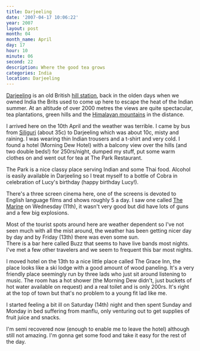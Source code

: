 ```yaml
---
title: Darjeeling
date: '2007-04-17 10:06:22'
year: 2007
layout: post
month: 04
month_name: April
day: 17
hour: 10
minute: 06
second: 22
description: Where the good tea grows
categories: India
location: Darjeeling
---
```

[Darjeeling][1] is an old British [hill station][2], back in the olden days when we owned India the Brits used to come up here to escape the heat of the Indian summer. At an altitude of over 2000 metres the views are quite spectacular, tea plantations, green hills and the [Himalayan mountains][3] in the distance.   
  
I arrived here on the 10th April and the weather was terrible. I came by bus from [Siliguri][4] (about 35c) to Darjeeling which was about 10c, misty and raining. I was wearing thin Indian trousers and a t-shirt and very cold. I found a hotel (Morning Dew Hotel) with a balcony view over the hills (and two double beds!) for 250rs/night, dumped my stuff, put some warm clothes on and went out for tea at The Park Restaurant.  
  
The Park is a nice classy place serving Indian and some Thai food. Alcohol is easily available in Darjeeling so I treat myself to a bottle of Cobra in celebration of Lucy's birthday (happy birthday Lucy!).  
  
There's a three screen cinema here, one of the screens is devoted to English language films and shows roughly 5 a day. I saw one called [The Marine][5] on Wednesday (11th), it wasn't very good but did have lots of guns and a few big explosions.  
  
Most of the tourist spots around here are weather dependent so I've not seen much with all the mist around, the weather has been getting nicer day by day and by Friday (13th) there was even some sun.  
There is a bar here called Buzz that seems to have live bands most nights. I've met a few other travelers and we seem to frequent this bar most nights.  
  
I moved hotel on the 13th to a nice little place called The Grace Inn, the place looks like a ski lodge with a good amount of wood paneling. It's a very friendly place seemingly run by three lads who just sit around listening to music. The room has a hot shower (the Morning Dew didn't, just buckets of hot water available on request) and a real toilet and is only 200rs. It's right at the top of town but that's no problem to a young fit lad like me.  
  
I started feeling a bit ill on Saturday (14th) night and then spent Sunday and Monday in bed suffering from manflu, only venturing out to get supplies of fruit juice and snacks.  
  
I'm semi recovered now (enough to enable me to leave the hotel) although still not amazing. I'm gonna get some food and take it easy for the rest of the day.  
  
 
 
 [1]: http://en.wikipedia.org/wiki/Darjeeling
 [2]: http://en.wikipedia.org/wiki/Hill_station
 [3]: http://en.wikipedia.org/wiki/Himalayas
 [4]: http://en.wikipedia.org/wiki/Siliguri
 [5]: http://www.imdb.com/title/tt0419946/

